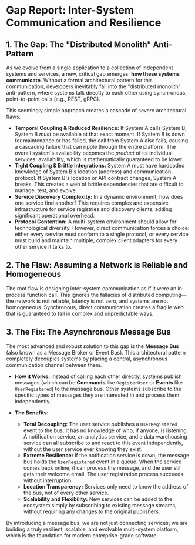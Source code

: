# Gap Report: Inter-System Communication and Resilience

## 1. The Gap: The "Distributed Monolith" Anti-Pattern

As we evolve from a single application to a collection of independent systems and services, a new, critical gap emerges: **how these systems communicate**. Without a formal architectural pattern for this communication, developers inevitably fall into the "distributed monolith" anti-pattern, where systems talk directly to each other using synchronous, point-to-point calls (e.g., REST, gRPC).

This seemingly simple approach creates a cascade of severe architectural flaws:
- **Temporal Coupling & Reduced Resilience:** If System A calls System B, System B *must* be available at that exact moment. If System B is down for maintenance or has failed, the call from System A also fails, causing a cascading failure that can ripple through the entire platform. The overall system's availability becomes the *product* of its individual services' availability, which is mathematically guaranteed to be lower.
- **Tight Coupling & Brittle Integrations:** System A must have hardcoded knowledge of System B's location (address) and communication protocol. If System B's location or API contract changes, System A breaks. This creates a web of brittle dependencies that are difficult to manage, test, and evolve.
- **Service Discovery Complexity:** In a dynamic environment, how does one service find another? This requires complex and expensive infrastructure for service registries and discovery clients, adding significant operational overhead.
- **Protocol Contention:** A multi-system environment should allow for technological diversity. However, direct communication forces a choice: either every service must conform to a single protocol, or every service must build and maintain multiple, complex client adapters for every other service it talks to.

## 2. The Flaw: Assuming a Network is Reliable and Homogeneous

The root flaw is designing inter-system communication as if it were an in-process function call. This ignores the fallacies of distributed computing—the network is not reliable, latency is not zero, and systems are not homogeneous. Synchronous, direct communication creates a fragile web that is guaranteed to fail in complex and unpredictable ways.

## 3. The Fix: The Asynchronous Message Bus

The most advanced and robust solution to this gap is the **Message Bus** (also known as a Message Broker or Event Bus). This architectural pattern completely decouples systems by placing a central, asynchronous communication channel between them.

- **How it Works:** Instead of calling each other directly, systems publish messages (which can be **Commands** like `RegisterUser` or **Events** like `UserRegistered`) to the message bus. Other systems subscribe to the specific types of messages they are interested in and process them independently.

- **The Benefits:**
    - **Total Decoupling:** The user service publishes a `UserRegistered` event to the bus. It has no knowledge of who, if anyone, is listening. A notification service, an analytics service, and a data warehousing service can all subscribe to and react to this event independently, without the user service ever knowing they exist.
    - **Extreme Resilience:** If the notification service is down, the message bus holds the `UserRegistered` event in a queue. When the service comes back online, it can process the message, and the user still gets their welcome email. The user registration process succeeds without interruption.
    - **Location Transparency:** Services only need to know the address of the bus, not of every other service.
    - **Scalability and Flexibility:** New services can be added to the ecosystem simply by subscribing to existing message streams, without requiring any changes to the original publishers.

By introducing a message bus, we are not just connecting services; we are building a truly resilient, scalable, and evolvable multi-system platform, which is the foundation for modern enterprise-grade software.
